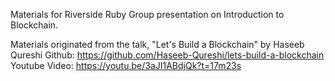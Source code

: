 Materials for Riverside Ruby Group presentation on Introduction to Blockchain.

Materials originated from the talk, "Let's Build a Blockchain" by Haseeb Qureshi
Github: https://github.com/Haseeb-Qureshi/lets-build-a-blockchain
Youtube Video: https://youtu.be/3aJI1ABdjQk?t=17m23s
